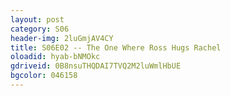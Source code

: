 ```yaml
---
layout: post 
category: S06 
header-img: 2luGmjAV4CY 
title: S06E02 -- The One Where Ross Hugs Rachel 
oloadid: hyab-bNMOkc 
gdriveid: 0B8nsuTHQDAI7TVQ2M2luWmlHbUE 
bgcolor: 046158
--- 
```

<!--more--> 
